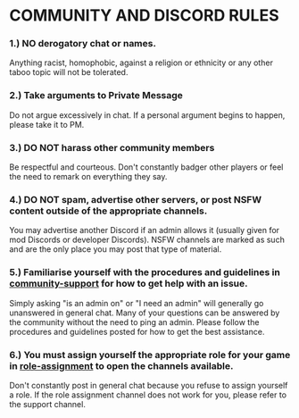 # **COMMUNITY AND DISCORD RULES**

### 1.) NO derogatory chat or names.
Anything racist, homophobic, against a religion or ethnicity or any other taboo topic will not be tolerated.

### 2.) Take arguments to Private Message
Do not argue excessively in chat. If a personal argument begins to happen, please take it to PM.

### 3.) DO NOT harass other community members
Be respectful and courteous. Don't constantly badger other players or feel the need to remark on everything they say.

### 4.) DO NOT spam, advertise other servers, or post NSFW content outside of the appropriate channels.
You may advertise another Discord if an admin allows it (usually given for mod Discords or developer Discords). NSFW channels are marked as such and are the only place you may post that type of material.

### 5.) Familiarise yourself with the procedures and guidelines in [community-support](https://discord.com/channels/255064535222714368/634562293966962699) for how to get help with an issue.
Simply asking "is an admin on" or "I need an admin" will generally go unanswered in general chat. Many of your questions can be answered by the community without the need to ping an admin. Please follow the procedures and guidelines posted for how to get the best assistance.

### 6.) You must assign yourself the appropriate role for your game in [role-assignment](https://discord.com/channels/255064535222714368/534281558379462695) to open the channels available.
Don't constantly post in general chat because you refuse to assign yourself a role. If the role assignment channel does not work for you, please refer to the support channel. 
